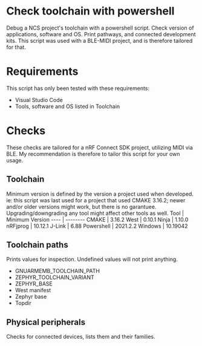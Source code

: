 # Check toolchain with powershell
Debug a NCS project's toolchain with a powershell script. Check version of applications, software and OS. Print pathways, and connected development kits. This script was used with a BLE-MIDI project, and is therefore tailored for that.

# Requirements
This script has only been tested with these requirements:
- Visual Studio Code
- Tools, software and OS listed in Toolchain

# Checks
These checks are tailored for a nRF Connect SDK project, utilizing MIDI via BLE. My recommendation is therefore to tailor this script for your own usage.

## Toolchain
Minimum version is defined by the version a project used when developed. ie: this script was last used for a project that used CMAKE 3.16.2; newer and/or older versions might work, but there is no garantuee. Upgrading/downgrading any tool might affect other tools as well.
Tool | Minimum Version
---- | --------
CMAKE | 3.16.2
West | 0.10.1 
Ninja | 1.10.0 
nRFjprog | 10.12.1 
J-Link | 6.88 
Powershell | 2021.2.2 
Windows | 10.19042 

## Toolchain paths
Prints values for inspection. Undefined values will not print anything.
- GNUARMEMB_TOOLCHAIN_PATH
- ZEPHYR_TOOLCHAIN_VARIANT
- ZEPHYR_BASE
- West manifest
- Zephyr base
- Topdir

## Physical peripherals
Checks for connected devices, lists them and their families.
